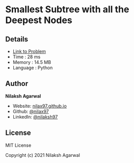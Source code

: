 # Smallest Subtree with all the Deepest Nodes


## Details

* [Link to Problem](https://leetcode.com/problems/smallest-subtree-with-all-the-deepest-nodes/)
* Time : 28 ms
* Memory : 14.5 MB
* Language : Python

## Author

**Nilaksh Agarwal**

* Website: [nilax97.github.io](https://nilax97.github.io/)
* Github: [@nilax97](https://github.com/nilax97)
* LinkedIn: [@nilaksh97](https://linkedin.com/in/nilaksh97)

## License

MIT License

Copyright (c) 2021 Nilaksh Agarwal

